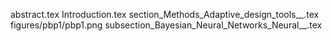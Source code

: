 abstract.tex
Introduction.tex
section_Methods_Adaptive_design_tools__.tex
figures/pbp1/pbp1.png
subsection_Bayesian_Neural_Networks_Neural__.tex
